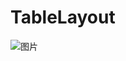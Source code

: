 # TableLayout
![图片](https://github.com/liyuaner/TableLayout/commit/ffbe3a312526fa0d8110014fc11ee7a772016d6b)
